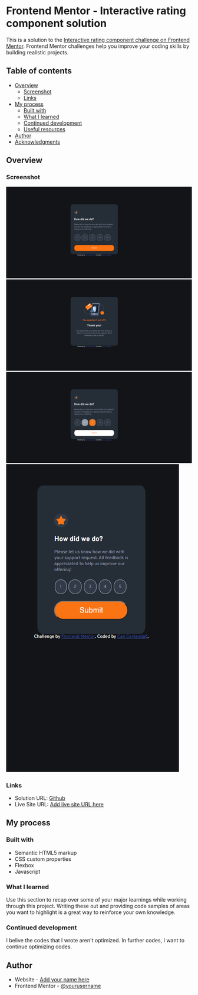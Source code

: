 # Frontend Mentor - Interactive rating component solution

This is a solution to the [Interactive rating component challenge on Frontend Mentor](https://www.frontendmentor.io/challenges/interactive-rating-component-koxpeBUmI). Frontend Mentor challenges help you improve your coding skills by building realistic projects. 

## Table of contents

- [Overview](#overview)
  - [Screenshot](#screenshot)
  - [Links](#links)
- [My process](#my-process)
  - [Built with](#built-with)
  - [What I learned](#what-i-learned)
  - [Continued development](#continued-development)
  - [Useful resources](#useful-resources)
- [Author](#author)
- [Acknowledgments](#acknowledgments)

## Overview

### Screenshot

![](https://github.com/canceylandag/Frontend-Mentor-Interactive-Rating-Component-solution/blob/main/Screenshot%20Desktop.png)
![](https://github.com/canceylandag/Frontend-Mentor-Interactive-Rating-Component-solution/blob/main/Screenshot%20Desktop2.png)
![](https://github.com/canceylandag/Frontend-Mentor-Interactive-Rating-Component-solution/blob/main/Screenshot%20Desktop3.png)
![](https://github.com/canceylandag/Frontend-Mentor-Interactive-Rating-Component-solution/blob/main/Screenshot%20Mobile.png)


### Links

- Solution URL: [Github](https://github.com/canceylandag/Frontend-Mentor-Interactive-Rating-Component-solution)
- Live Site URL: [Add live site URL here](https://your-live-site-url.com)

## My process

### Built with

- Semantic HTML5 markup
- CSS custom properties
- Flexbox
- Javascript

### What I learned

Use this section to recap over some of your major learnings while working through this project. Writing these out and providing code samples of areas you want to highlight is a great way to reinforce your own knowledge.


### Continued development

I belive the codes that I wrote aren't optimized. In further codes, I want to continue optimizing codes. 

## Author

- Website - [Add your name here](https://www.your-site.com)
- Frontend Mentor - [@yourusername](https://www.frontendmentor.io/profile/yourusername)
